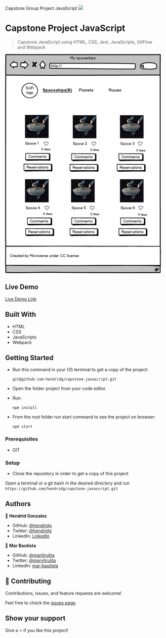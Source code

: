 Capstone Group Project JavaScript
![](https://img.shields.io/badge/Microverse-blueviolet)

# Capstone Project JavaScript

> Capstone JavaScript using HTML, CSS, Jest, JavaScripts, GitFlow and Webpack

![screenshot](./Home.png)

## Live Demo

[Live Demo Link](https://hendridg.github.io/capstone-javascript/)

## Built With

- HTML 
- CSS 
- JavaScripts
- Webpack

## Getting Started

- Run this command in your OS terminal to get a copy of the project:

  ```
  git@github.com:hendridg/capstone-javascript.git
  ```

- Open the folder project from your code editor.

- Run:

  ```
  npm install
  ```
  
- From the root folder run start command to see the project on browser: 

  ```
  npm start
  ```


### Prerequisites

- GIT

### Setup

* Clone the repository in order to get a copy of this project

Open a terminal or a git bash in the desired directory and run `https://github.com/hendridg/capstone-javascript.git`

## Authors

👤 **Hendrid Gonzalez**

- GitHub: [@hendridg](https://github.com/hendridg)
- Twitter: [@hendridg](https://twitter.com/hendridg)
- LinkedIn: [LinkedIn](https://linkedin.com/in/hendridg)

👤 **Mar Bautista**

- GitHub: [@marilirulita](https://github.com/marilirulita)
- Twitter: [@marylirulita](https://twitter.com/marylirulita)
- LinkedIn: [mar-bautista](https://www.linkedin.com/in/marbautista/)


## 🤝 Contributing

Contributions, issues, and feature requests are welcome!

Feel free to check the [issues page](https://github.com/hendridg/capstone-javascript/issues).

## Show your support

Give a ⭐️ if you like this project!

